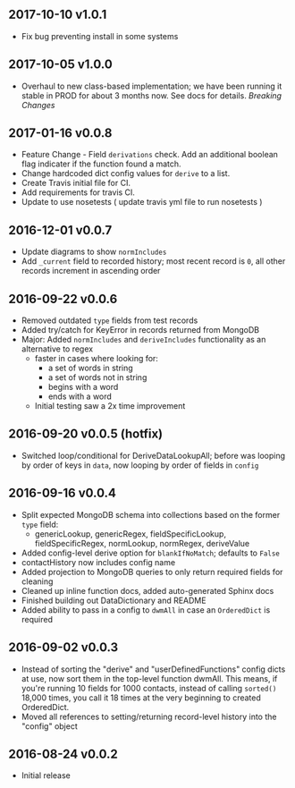 ## 2017-10-10 v1.0.1
- Fix bug preventing install in some systems

## 2017-10-05 v1.0.0
- Overhaul to new class-based implementation; we have been running it stable in PROD for about 3 months now. See docs for details. *Breaking Changes*

## 2017-01-16 v0.0.8
- Feature Change - Field `derivations` check. Add an additional boolean flag indicater if the function found a match.      
- Change hardcoded dict config values for `derive` to a list.
- Create Travis initial file for CI.
- Add requirements for travis CI.
- Update to use nosetests ( update travis yml file to run nosetests )

## 2016-12-01 v0.0.7
- Update diagrams to show `normIncludes`
- Add `_current` field to recorded history; most recent record is `0`, all other records increment in ascending order

## 2016-09-22 v0.0.6
- Removed outdated `type` fields from test records
- Added try/catch for KeyError in records returned from MongoDB
- Major: Added `normIncludes` and `deriveIncludes` functionality as an alternative to regex
  - faster in cases where looking for:
    - a set of words in string
    - a set of words not in string
    - begins with a word
    - ends with a word
  - Initial testing saw a 2x time improvement

## 2016-09-20 v0.0.5 (hotfix)
- Switched loop/conditional for DeriveDataLookupAll; before was looping by order of keys in `data`, now looping by order of fields in `config`

## 2016-09-16 v0.0.4
- Split expected MongoDB schema into collections based on the former `type` field:
  - genericLookup, genericRegex, fieldSpecificLookup, fieldSpecificRegex, normLookup, normRegex, deriveValue
- Added config-level derive option for `blankIfNoMatch`; defaults to `False`
- contactHistory now includes config name
- Added projection to MongoDB queries to only return required fields for cleaning
- Cleaned up inline function docs, added auto-generated Sphinx docs
- Finished building out DataDictionary and README
- Added ability to pass in a config to `dwmAll` in case an `OrderedDict` is required

## 2016-09-02 v0.0.3
 - Instead of sorting the "derive" and "userDefinedFunctions" config dicts at use, now sort them in the top-level function dwmAll. This means, if you're running 10 fields for 1000 contacts, instead of calling ```sorted()``` 18,000 times, you call it 18 times at the very beginning to created OrderedDict.
 - Moved all references to setting/returning record-level history into the "config" object

## 2016-08-24 v0.0.2
 - Initial release
